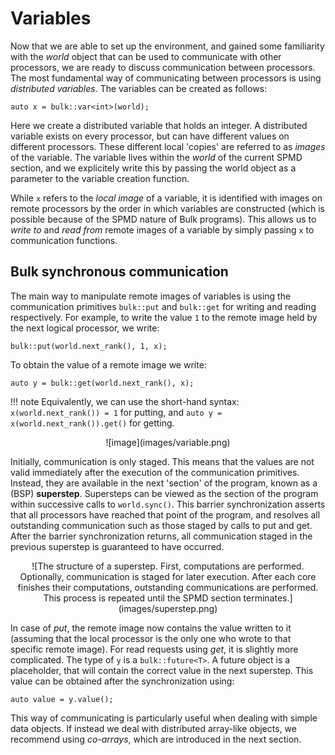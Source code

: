 Variables
=========

Now that we are able to set up the environment, and gained some
familiarity with the *world* object that can be used to communicate with
other processors, we are ready to discuss communication between
processors. The most fundamental way of communicating between processors
is using *distributed variables*. The variables can be created as
follows:

```
auto x = bulk::var<int>(world);
```

Here we create a distributed variable that holds an integer. A
distributed variable exists on every processor, but can have different
values on different processors. These different local 'copies' are
referred to as *images* of the variable. The variable lives within the
*world* of the current SPMD section, and we explicitely write this by
passing the world object as a parameter to the variable creation
function.

While `x` refers to the *local image* of a variable, it is
identified with images on remote processors by the order in which
variables are constructed (which is possible because of the SPMD nature
of Bulk programs). This allows us to *write to* and *read from* remote
images of a variable by simply passing `x` to communication
functions.

Bulk synchronous communication
------------------------------

The main way to manipulate remote images of variables is using the
communication primitives `bulk::put` and
`bulk::get` for writing and reading respectively. For
example, to write the value `1` to the remote image held by
the next logical processor, we write:

``` 
bulk::put(world.next_rank(), 1, x);
```

To obtain the value of a remote image we write:

``` 
auto y = bulk::get(world.next_rank(), x);
```

!!! note
    Equivalently, we can use the short-hand syntax: `x(world.next_rank()) = 1` for putting, and `auto y = x(world.next_rank()).get()` for getting.

<center>
![image](images/variable.png)
</center>

Initially, communication is only staged. This means that the values are not
valid immediately after the execution of the communication primitives.
Instead, they are available in the next 'section' of the program, known
as a (BSP) **superstep**. Supersteps can be viewed as the section of the
program within successive calls to `world.sync()`. This
barrier synchronization asserts that all processors have reached that
point of the program, and resolves all outstanding communication such as
those staged by calls to put and get. After the barrier synchronization
returns, all communication staged in the previous superstep is
guaranteed to have occurred.

<center>
![The structure of a superstep. First, computations are performed.
Optionally, communication is staged for later execution. After each core
finishes their computations, outstanding communications are performed.
This process is repeated until the SPMD section
terminates.](images/superstep.png)
</center>

In case of *put*, the remote image now contains the value written to it
(assuming that the local processor is the only one who wrote to that
specific remote image). For read requests using *get*, it is slightly
more complicated. The type of `y` is a
`bulk::future<T>`. A future object is a placeholder, that
will contain the correct value in the next superstep. This value can be
obtained after the synchronization using:

```
auto value = y.value();
```

This way of communicating is particularly useful when dealing with
simple data objects. If instead we deal with distributed array-like
objects, we recommend using *co-arrays*, which are introduced in the
next section.

